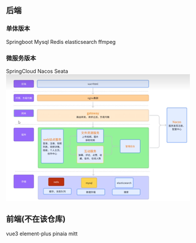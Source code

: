 ## 后端
### 单体版本
Springboot Mysql Redis elasticsearch ffmpeg
### 微服务版本
SpringCloud Nacos Seata
![img](./images/微服务架构图.png)

## 前端(不在该仓库)
vue3 element-plus pinaia mitt

